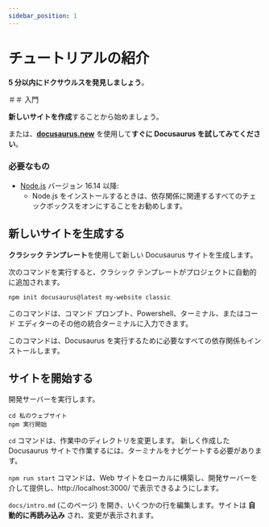 ```yaml
---
sidebar_position: 1
---
```


# チュートリアルの紹介

**5 分以内にドクサウルスを発見しましょう**。

＃＃ 入門

**新しいサイトを作成**することから始めましょう。

または、**[docusaurus.new](https://docusaurus.new)** を使用して**すぐに Docusaurus を試してみてください**。

### 必要なもの

- [Node.js](https://nodejs.org/en/download/) バージョン 16.14 以降:
   - Node.js をインストールするときは、依存関係に関連するすべてのチェックボックスをオンにすることをお勧めします。

## 新しいサイトを生成する

**クラシック テンプレート**を使用して新しい Docusaurus サイトを生成します。

次のコマンドを実行すると、クラシック テンプレートがプロジェクトに自動的に追加されます。

```バッシュ
npm init docusaurus@latest my-website classic
```

このコマンドは、コマンド プロンプト、Powershell、ターミナル、またはコード エディターのその他の統合ターミナルに入力できます。

このコマンドは、Docusaurus を実行するために必要なすべての依存関係もインストールします。

## サイトを開始する

開発サーバーを実行します。

```バッシュ
cd 私のウェブサイト
npm 実行開始
```

`cd` コマンドは、作業中のディレクトリを変更します。 新しく作成した Docusaurus サイトで作業するには、ターミナルをナビゲートする必要があります。

`npm run start` コマンドは、Web サイトをローカルに構築し、開発サーバーを介して提供し、http://localhost:3000/ で表示できるようにします。

`docs/intro.md` (このページ) を開き、いくつかの行を編集します。サイトは **自動的に再読み込み** され、変更が表示されます。
